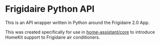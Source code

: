 # Frigidaire Python API

This is an API wrapper written in Python around the Frigidaire 2.0 App.

This was created specifically for use in [home-assistant/core](https://github.com/home-assistant/core) to introduce HomeKit support to Frigidaire air conditioners.
